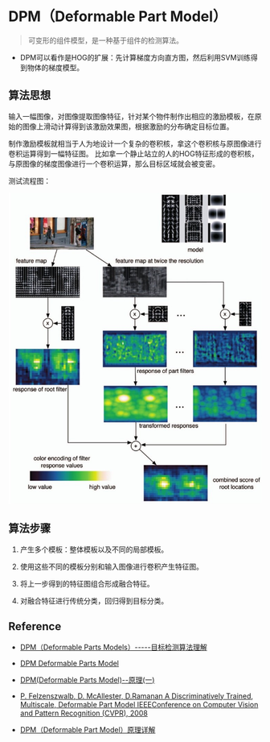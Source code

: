 # DPM（Deformable Part Model）

> 可变形的组件模型，是一种基于组件的检测算法。

* DPM可以看作是HOG的扩展：先计算梯度方向直方图，然后利用SVM训练得到物体的梯度模型。


## 算法思想

输入一幅图像，对图像提取图像特征，针对某个物件制作出相应的激励模板，在原始的图像上滑动计算得到该激励效果图，根据激励的分布确定目标位置。

制作激励模板就相当于人为地设计一个复杂的卷积核，拿这个卷积核与原图像进行卷积运算得到一幅特征图。
比如拿一个静止站立的人的HOG特征形成的卷积核，与原图像的梯度图像进行一个卷积运算，那么目标区域就会被变密。

测试流程图：

![测试流程图](./image/image_framework.png)


## 算法步骤

1. 产生多个模板：整体模板以及不同的局部模板。

2. 使用这些不同的模板分别和输入图像进行卷积产生特征图。

3. 将上一步得到的特征图组合形成融合特征。

4. 对融合特征进行传统分类，回归得到目标分类。


## Reference

* [DPM（Deformable Parts Models）-----目标检测算法理解](https://blog.csdn.net/qq_22625309/article/details/72493223)

* [DPM Deformable Parts Model](https://www.jianshu.com/p/e52e98abbf06)

* [DPM(Deformable Parts Model)--原理(一)](https://blog.csdn.net/ttransposition/article/details/12966521)

* [P. Felzenszwalb, D. McAllester, D.Ramanan A Discriminatively Trained, Multiscale, Deformable Part Model IEEEConference on Computer Vision and Pattern Recognition (CVPR), 2008](http://www.rogerioferis.com/VisualRecognitionAndSearch2014/material/papers/DPMCVPR98.pdf)

* [DPM（Deformable Part Model）原理详解](https://blog.csdn.net/qq_14845119/article/details/52625426)

